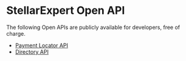 # StellarExpert Open API

The following Open APIs are publicly available for developers, free of charge.

- [Payment Locator API](./payment-locator.md)
- [Directory API](./payment-locator.md)  